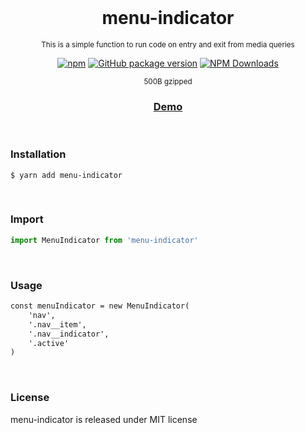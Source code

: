 <div align="center">
<br>

<h1>menu-indicator</h1>

<p><sup>This is a simple function to run code on entry and exit from media queries</sup></p>

[![npm](https://img.shields.io/npm/v/menu-indicator.svg?colorB=brightgreen)](https://www.npmjs.com/package/menu-indicator)
[![GitHub package version](https://img.shields.io/github/package-json/v/ux-ui-pro/menu-indicator.svg)](https://github.com/ux-ui-pro/menu-indicator)
[![NPM Downloads](https://img.shields.io/npm/dm/menu-indicator.svg?style=flat)](https://www.npmjs.org/package/menu-indicator)

<sup>500B gzipped</sup>
<h3><a href="https://codepen.io/ux-ui/pen/ZEmWEYW">Demo</a></h3>

</div>
<br>

### Installation
```
$ yarn add menu-indicator
```

<br>

### Import
```javascript
import MenuIndicator from 'menu-indicator'
```
<br>

### Usage
```HTML
const menuIndicator = new MenuIndicator(
    'nav',
    '.nav__item',
    '.nav__indicator',
    '.active'
)
```
<br>

### License
menu-indicator is released under MIT license